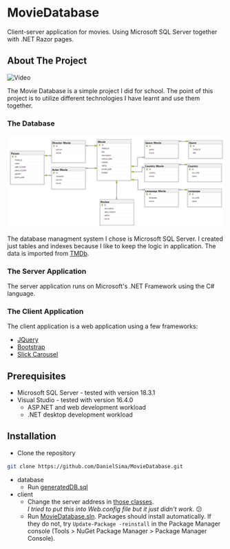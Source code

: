 ﻿# MovieDatabase

Client-server application for movies.
Using Microsoft SQL Server together with .NET Razor pages.

## About The Project
![Video](/media/video.gif)

The Movie Database is a simple project I did for school. The point of this project is to utilize different technologies I have learnt and use them together.

### The Database
![image](/media/diagram.png)

The database managment system I chose is Microsoft SQL Server. I created just tables and indexes because I like to keep the logic in application. The data is imported from [TMDb](https://themoviedb.org).

### The Server Application

The server application runs on Microsoft's .NET Framework using the C# language.

### The Client Application

The client application is a web application using a few frameworks:

* [JQuery](https://jquery.com/)
* [Bootstrap](https://getbootstrap.com/)
* [Slick Carousel](https://kenwheeler.github.io/slick)

## Prerequisites
* Microsoft SQL Server - tested with version 18.3.1
* Visual Studio - tested with version 16.4.0
  * ASP.NET and web development workload
  * .NET desktop development workload

## Installation
* Clone the repository
```bash
git clone https://github.com/DanielSima/MovieDatabase.git
```
* database
  * Run [generatedDB.sql](/database/generatedDB.sql)
* client
  * Change the server address in [those classes](/client/MovieDatabase/TableClasses).  
  *I tried to put this into Web.config file but it just didn't work.* 😕
  * Run [MovieDatabase.sln](/client/MovieDatabase.sln). Packages should install automatically. If they do not, try `Update-Package -reinstall` in the Package Manager console (Tools > NuGet Package Manager > Package Manager Console).
